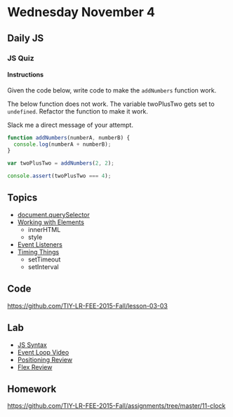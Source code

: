 # Wednesday November 4


## Daily JS

### JS Quiz

#### Instructions

Given the code below, write code to make the `addNumbers` function work.

The below function does not work.
The variable twoPlusTwo gets set to `undefined`.
Refactor the function to make it work.

Slack me a direct message of your attempt.

```js
function addNumbers(numberA, numberB) {
  console.log(numberA + numberB);
}

var twoPlusTwo = addNumbers(2, 2);

console.assert(twoPlusTwo === 4);
```

## Topics

- [document.querySelector](query-selector.html)
- [Working with Elements](js-elements.html)
  * innerHTML
  * style
- [Event Listeners](events.html)
- [Timing Things](timing.html)
  * setTimeout
  * setInterval

## Code

https://github.com/TIY-LR-FEE-2015-Fall/lesson-03-03

## Lab

* [JS Syntax](js-syntax.html)
* [Event Loop Video](https://www.youtube.com/watch?v=8aGhZQkoFbQ)
* [Positioning Review](positioning-review.html)
* [Flex Review](flex-review.html)

## Homework

https://github.com/TIY-LR-FEE-2015-Fall/assignments/tree/master/11-clock
